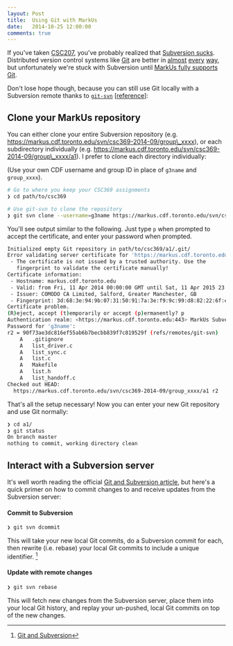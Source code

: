```yaml
---
layout: Post
title:  Using Git with MarkUs
date:   2014-10-25 12:00:00
comments: true
---
```


If you've taken [CSC207][csc207], you've probably realized that
[Subversion sucks](http://andreasjacobsen.com/2008/10/26/subversion-sucks-get-over-it/).
Distributed version control systems like [Git][git] are better in
[almost](https://git.wiki.kernel.org/index.php/GitSvnComparison)
[every](http://blog.teamtreehouse.com/why-you-should-switch-from-subversion-to-git)
[way](https://www.youtube.com/watch?v=4XpnKHJAok8), but unfortunately we're stuck with Subversion
until [MarkUs fully supports Git](https://github.com/MarkUsProject/Markus/issues/1385).

Don't lose hope though, because you can still use Git locally with a Subversion remote thanks to
[`git-svn`][git-svn] [[reference][man git-svn]]:

## Clone your MarkUs repository

You can either clone your entire Subversion repository
(e.g. https://markus.cdf.toronto.edu/svn/csc369-2014-09/group\_xxxx),
or each subdirectory individually (e.g. https://markus.cdf.toronto.edu/svn/csc369-2014-09/group\_xxxx/a1).
I prefer to clone each directory individually:

(Use your own CDF username and group ID in place of `g3name` and `group_xxxx`).

```bash
# Go to where you keep your CSC369 assignments
❯ cd path/to/csc369

# Use git-svn to clone the repository
❯ git svn clone --username=g3name https://markus.cdf.toronto.edu/svn/csc369-2014-09/group_xxxx/a1
```

You'll see output similar to the following. Just type `p` when prompted to accept the certificate,
and enter your password when prompted.

```bash
Initialized empty Git repository in path/to/csc369/a1/.git/
Error validating server certificate for 'https://markus.cdf.toronto.edu:443':
 - The certificate is not issued by a trusted authority. Use the
   fingerprint to validate the certificate manually!
Certificate information:
 - Hostname: markus.cdf.toronto.edu
 - Valid: from Fri, 11 Apr 2014 00:00:00 GMT until Sat, 11 Apr 2015 23:59:59 GMT
 - Issuer: COMODO CA Limited, Salford, Greater Manchester, GB
 - Fingerprint: 3d:68:3e:94:9b:07:31:50:91:7a:3e:f9:9c:99:d8:82:22:6f:e7:4e
Certificate problem.
(R)eject, accept (t)emporarily or accept (p)ermanently? p
Authentication realm: <https://markus.cdf.toronto.edu:443> MarkUs Subversion Repository
Password for 'g3name':
r2 = 90f73ae3dc816ef55ab6b7becbb839f7c819529f (refs/remotes/git-svn)
	A	.gitignore
	A	list_driver.c
	A	list_sync.c
	A	list.c
	A	Makefile
	A	list.h
	A	list_handoff.c
Checked out HEAD:
  https://markus.cdf.toronto.edu/svn/csc369-2014-09/group_xxxx/a1 r2
```

That's all the setup necessary! Now you can enter your new Git repository and use Git normally:

```bash
❯ cd a1/
❯ git status
On branch master
nothing to commit, working directory clean
```

## Interact with a Subversion server

It's well worth reading the official [Git and Subversion article][git-svn], but here's a quick primer on how
to commit changes to and receive updates from the Subversion server:

#### Commit to Subversion

```bash
❯ git svn dcommit
```

This will take your new local Git commits, do a Subversion commit for each, then rewrite (i.e. rebase) your local
Git commits to include a unique identifier. [^1]


#### Update with remote changes

```bash
❯ git svn rebase
```

This will fetch new changes from the Subversion server, place them into your local Git history,
and replay your un-pushed, local Git commits on top of the new changes.


[^1]: [Git and Subversion][git-svn]

[csc207]:      http://cssu.cdf.toronto.edu/w/index.php/CSC207
[git]:         http://git-scm.com/
[git-svn]:     http://git-scm.com/book/en/v1/Git-and-Other-Systems-Git-and-Subversion
[man git-svn]: http://git-scm.com/docs/git-svn

